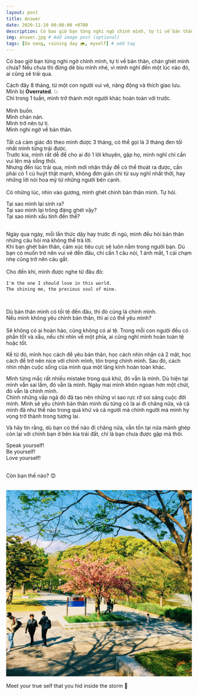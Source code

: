 ```yaml
---
layout: post
title: Answer
date: 2020-11-10 00:08:00 +0700
description: Có bao giờ bạn từng nghi ngờ chính mình, tự ti về bản thân, chán ghét mình chưa?
img: answer.jpg # Add image post (optional)
tags: [Da nang, raining day 🌧️, myself] # add tag
---
```


Có bao giờ bạn từng nghi ngờ chính mình, tự ti về bản thân, chán ghét mình chưa? Nếu chưa thì đừng dè bỉu mình nhé, vì mình nghĩ đến một lúc nào đó, ai cũng sẽ trải qua. 

Cách đây 8 tháng, từ một con người vui vẻ, năng động và thích giao lưu. Mình bị **Overrated**. 💥
<br>
Chỉ trong 1 tuần, mình trở thành một người khác hoàn toàn với trước.
<br><br>
Mình buồn.
<br>
Mình chán nản.
<br>
Mình trở nên tự ti.
<br>
Mình nghi ngờ về bản thân.
<br><br>
Tất cả cảm giác đó theo mình được 3 tháng, có thể gọi là 3 tháng đen tối nhất mình từng trải được.
<br>
Trước kia, mình rất dễ để cho ai đó 1 lời khuyên, gặp họ, mình nghĩ chỉ cần vui lên mà sống thôi.
<br>
Nhưng đến lúc trải qua, mình mới nhận thấy để có thể thoát ra được, cần phải có 1 cú huýt thật mạnh, không đơn giản chỉ từ suy nghĩ nhất thời, hay những lời nói hoa mỹ từ những người bên cạnh.
<br><br>
Có những lúc, nhìn vào gương, mình ghét chính bản thân mình. Tự hỏi.
<br>

Tại sao mình lại sinh ra?
<br>
Tại sao mình lại trông đáng ghét vậy?
<br>
Tại sao mình xấu tính đến thế?
<br><br>

Ngày qua ngày, mỗi lần thức dậy hay trước đi ngủ, mình đều hỏi bản thân những câu hỏi mà không thể trả lời.
<br>
Khi bạn ghét bản thân, cảm xúc tiêu cực sẽ luôn nằm trong người bạn. Dù bạn có muốn trở nên vui vẻ đến đâu, chỉ cần 1 câu nói, 1 ánh mắt, 1 cái chạm nhẹ cũng trở nên cáu gắt.
<br><br>
Cho đến khi, mình được nghe từ đâu đó:
<br>

```
I'm the one I should love in this world.
The shining me, the precious soul of mine.
```
<br>

Dù bản thân mình có tồi tệ đến đâu, thì đó cũng là chính mình.
<br>
Nếu mình không yêu chính bản thân, thì ai có thể yêu mình?
<br><br>
Sẽ không có ai hoàn hảo, cũng không có ai tệ. Trong mỗi con người đều có phần tốt và xấu, nếu chỉ nhìn về một phía, ai cũng nghĩ mình hoàn toàn tệ hoặc tốt.
<br>

Kể từ đó, mình học cách để yêu bản thân, học cách nhìn nhận cả 2 mặt, học cách để trở nên nice với chính mình, tôn trọng chính mình. Sau đó, cách nhìn nhận cuộc sống của mình qua một lăng kính hoàn toàn khác.
<br>

Mình từng mắc rất nhiều mistake trong quá khứ, đó vẫn là mình. Dù hiện tại mình vẫn sai lầm, đó vẫn là mình. Ngày mai mình khôn ngoan hơn một chút, đó vẫn là chính mình.
<br>
Chính những vấp ngã đó đã tạo nên những vì sao rực rỡ soi sáng cuộc đời mình. Mình sẽ yêu chính bản thân mình dù từng có là ai đi chăng nữa, và cả mình đã như thế nào trong quá khứ và cả người mà chính người mà mình hy vọng trở thành trong tương lai.
<br>

Và hãy tin rằng, dù bạn có thế nào đi chăng nữa, vẫn tồn tại nửa mảnh ghép còn lại với chính bạn ở bên kia trái đất, chỉ là bạn chưa được gặp mà thôi.
<br>

Speak yourself!
<br>
Be yourself!
<br>
Love yourself!
<br><br>

Còn bạn thế nào? 😊
<br><br>

![Answer](/assets/img/answer.jpg#w90)
<p class="center">
Meet your true self that you hid inside the storm 🌸
</p>
